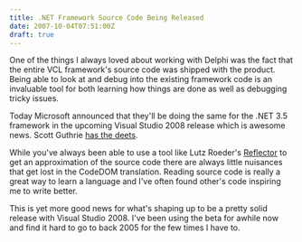 ```yaml
---
title: .NET Framework Source Code Being Released
date: 2007-10-04T07:51:00Z
draft: true
---
```


One of the things I always loved about working with Delphi was the fact that the entire VCL framework's source code was shipped with the product. Being able to look at and debug into the existing framework code is an invaluable tool for both learning how things are done as well as debugging tricky issues.

Today Microsoft announced that they'll be doing the same for the .NET 3.5 framework in the upcoming Visual Studio 2008 release which is awesome news. Scott Guthrie [has the deets](http://weblogs.asp.net/scottgu/archive/2007/10/03/releasing-the-source-code-for-the-net-framework-libraries.aspx).

While you've always been able to use a tool like Lutz Roeder's [Reflector](http://www.aisto.com/roeder/dotnet/) to get an approximation of the source code there are always little nuisances that get lost in the CodeDOM translation. Reading source code is really a great way to learn a language and I've often found other's code inspiring me to write better.

This is yet more good news for what's shaping up to be a pretty solid release with Visual Studio 2008. I've been using the beta for awhile now and find it hard to go to back 2005 for the few times I have to.
